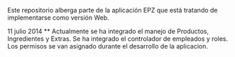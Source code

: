 Este repositorio alberga parte de la aplicación EPZ que está tratando de implementarse como versión Web.

11 julio 2014 **
Actualmente se ha integrado el manejo de Productos, Ingredientes y Extras.
Se ha integrado el controlador de empleados y roles.
Los permisos se van asignado durante el desarrollo de la aplicacion.